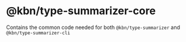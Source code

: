 # @kbn/type-summarizer-core

Contains the common code needed for both `@kbn/type-summarizer` and `@kbn/type-summarizer-cli`